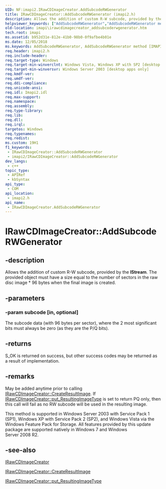 ```yaml
---
UID: NF:imapi2.IRawCDImageCreator.AddSubcodeRWGenerator
title: IRawCDImageCreator::AddSubcodeRWGenerator (imapi2.h)
description: Allows the addition of custom R-W subcode, provided by the IStream. The provided object must have a size equal to the number of sectors in the raw disc image * 96 bytes when the final image is created.
helpviewer_keywords: ["AddSubcodeRWGenerator","AddSubcodeRWGenerator method [IMAPI]","AddSubcodeRWGenerator method [IMAPI]","IRawCDImageCreator interface","IRawCDImageCreator interface [IMAPI]","AddSubcodeRWGenerator method","IRawCDImageCreator.AddSubcodeRWGenerator","IRawCDImageCreator::AddSubcodeRWGenerator","imapi.irawcdimagecreator_addsubcoderwgenerator","imapi2/IRawCDImageCreator::AddSubcodeRWGenerator"]
old-location: imapi\irawcdimagecreator_addsubcoderwgenerator.htm
tech.root: imapi
ms.assetid: b952d31e-812e-41b0-98b0-0f9afbe4b01e
ms.date: 12/05/2018
ms.keywords: AddSubcodeRWGenerator, AddSubcodeRWGenerator method [IMAPI], AddSubcodeRWGenerator method [IMAPI],IRawCDImageCreator interface, IRawCDImageCreator interface [IMAPI],AddSubcodeRWGenerator method, IRawCDImageCreator.AddSubcodeRWGenerator, IRawCDImageCreator::AddSubcodeRWGenerator, imapi.irawcdimagecreator_addsubcoderwgenerator, imapi2/IRawCDImageCreator::AddSubcodeRWGenerator
req.header: imapi2.h
req.include-header: 
req.target-type: Windows
req.target-min-winverclnt: Windows Vista, Windows XP with SP2 [desktop apps only]
req.target-min-winversvr: Windows Server 2003 [desktop apps only]
req.kmdf-ver: 
req.umdf-ver: 
req.ddi-compliance: 
req.unicode-ansi: 
req.idl: Imapi2.idl
req.max-support: 
req.namespace: 
req.assembly: 
req.type-library: 
req.lib: 
req.dll: 
req.irql: 
targetos: Windows
req.typenames: 
req.redist: 
ms.custom: 19H1
f1_keywords:
 - IRawCDImageCreator::AddSubcodeRWGenerator
 - imapi2/IRawCDImageCreator::AddSubcodeRWGenerator
dev_langs:
 - c++
topic_type:
 - APIRef
 - kbSyntax
api_type:
 - COM
api_location:
 - imapi2.h
api_name:
 - IRawCDImageCreator.AddSubcodeRWGenerator
---
```


# IRawCDImageCreator::AddSubcodeRWGenerator


## -description

Allows the addition of custom R-W subcode, provided by the <b>IStream</b>. The provided object must  have a size equal to the number of sectors in the raw disc image * 96 bytes when the final image is created.

## -parameters

### -param subcode [in, optional]

The subcode data (with 96 bytes per sector), where the 2 most significant bits must always be zero (as they are the P/Q bits).

## -returns

S_OK is returned on success, but other success codes may be returned as a result of implementation.

## -remarks

May be added anytime prior to calling <a href="https://docs.microsoft.com/windows/desktop/api/imapi2/nf-imapi2-irawcdimagecreator-createresultimage">IRawCDImageCreator::CreateResultImage</a>.  If <a href="https://docs.microsoft.com/windows/desktop/api/imapi2/nf-imapi2-irawcdimagecreator-put_resultingimagetype">IRawCDImageCreator::put_ResultingImageType</a> is  set to return PQ only, then this call will fail as no RW subcode will be used in the resulting image.

This method is supported in Windows Server 2003 with Service Pack 1 (SP1), Windows XP with Service Pack 2 (SP2),  and Windows Vista  via the Windows Feature Pack for Storage. All  features provided by this  update package are supported natively in Windows 7 and Windows Server 2008 R2.

## -see-also

<a href="https://docs.microsoft.com/windows/desktop/api/imapi2/nn-imapi2-irawcdimagecreator">IRawCDImageCreator</a>



<a href="https://docs.microsoft.com/windows/desktop/api/imapi2/nf-imapi2-irawcdimagecreator-createresultimage">IRawCDImageCreator::CreateResultImage</a>



<a href="https://docs.microsoft.com/windows/desktop/api/imapi2/nf-imapi2-irawcdimagecreator-put_resultingimagetype">IRawCDImageCreator::put_ResultingImageType</a>

